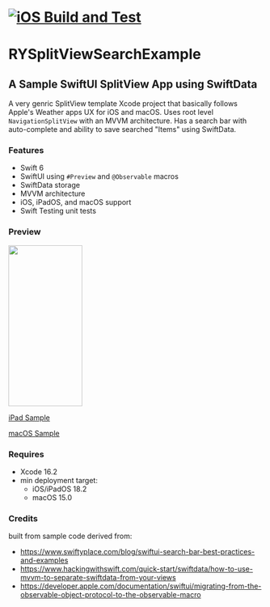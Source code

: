 # [![iOS Build and Test](https://github.com/ryiosdev/RYSplitViewSearchExample/actions/workflows/ios.yml/badge.svg)](https://github.com/ryiosdev/RYSplitViewSearchExample/actions/workflows/ios.yml)
# RYSplitViewSearchExample

## A Sample SwiftUI SplitView App using SwiftData
A very genric SplitView template Xcode project that basically follows Apple's Weather apps UX for iOS and macOS. Uses root level `NavigationSplitView` with an MVVM architecture. Has a search bar with auto-complete and ability to save searched "Items" using SwiftData. 

### Features
* Swift 6
* SwiftUI using `#Preview` and `@Observable` macros
* SwiftData storage
* MVVM architecture
* iOS, iPadOS, and macOS support
* Swift Testing unit tests

### Preview
<img src="./assets/video/iPhone16ProMaxPortrait.gif" width="146" height="318"/>

[iPad Sample](./assets/video/iPad11Landscape.gif)

[macOS Sample](./assets/video/macOS.gif)

### Requires
* Xcode 16.2
* min deployment target:
  * iOS/iPadOS 18.2
  * macOS 15.0 

### Credits
built from sample code derived from:
* https://www.swiftyplace.com/blog/swiftui-search-bar-best-practices-and-examples
* https://www.hackingwithswift.com/quick-start/swiftdata/how-to-use-mvvm-to-separate-swiftdata-from-your-views
* https://developer.apple.com/documentation/swiftui/migrating-from-the-observable-object-protocol-to-the-observable-macro

  
